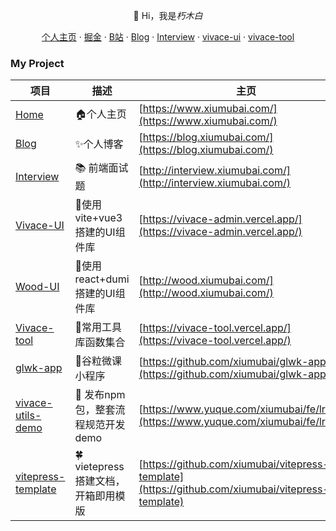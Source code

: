 <p align="center">👋 Hi，我是<i>朽木白</i></p>

<p align="center">
  <a href="https://www.xiumubai.com/" target="_black">个人主页</a>
  ·
  <a href="https://juejin.cn/user/430664288573789/posts" target="_black">掘金</a>
  ·
  <a href="https://space.bilibili.com/511605498?spm_id_from=333.337.search-card.all.click" target="_black">B站</a>
  ·
  <a href="https://blog.xiumubai.com/" target="_black">Blog</a>
  ·
  <a href="http://interview.xiumubai.com/" target="_black">Interview</a>
  ·
  <a href="https://vivace-admin.vercel.app/" target="_black">vivace-ui</a>
  ·
  <a href="https://vivace-tool.vercel.app/" target="_black">vivace-tool</a>
</p>

### My Project

| 项目  | 描述  | 主页  | Star |
| --- | --- | --- | --- |
| <a href="https://github.com/xiumubai/me" target="_blank">Home</a> | 🏠个人主页 | [https://www.xiumubai.com/](https://www.xiumubai.com/)  |  <img src="https://img.shields.io/github/stars/xiumubai/me"/>   |
| [Blog](https://github.com/xiumubai/vivace-doc) | ✨个人博客 | [https://blog.xiumubai.com/](https://blog.xiumubai.com/)  |  <img src="https://img.shields.io/github/stars/xiumubai/vivace-doc"/>   |
| [Interview](https://github.com/xiumubai/interview-doc) | 📚 前端面试题 | [http://interview.xiumubai.com/](http://interview.xiumubai.com/)  |  <img src="https://img.shields.io/github/stars/xiumubai/interview-doc"/>   |
| [Vivace-UI](https://github.com/xiumubai/vivace-ui) | 🌻使用vite+vue3搭建的UI组件库 | [https://vivace-admin.vercel.app/](https://vivace-admin.vercel.app/)  |  <img src="https://img.shields.io/github/stars/xiumubai/vivace-ui"/>   |
| [Wood-UI](https://github.com/xiumubai/wood-ui) | 🌻使用react+dumi搭建的UI组件库 | [http://wood.xiumubai.com/](http://wood.xiumubai.com/)  |  <img src="https://img.shields.io/github/stars/xiumubai/wood-ui"/>   |
| [Vivace-tool](https://github.com/xiumubai/vivace-tool) | 🔨常用工具库函数集合 | [https://vivace-tool.vercel.app/](https://vivace-tool.vercel.app/)  |  <img src="https://img.shields.io/github/stars/xiumubai/vivace-tool"/>   |
| [glwk-app](https://github.com/xiumubai/glwk-app) | 🍭谷粒微课小程序 | [https://github.com/xiumubai/glwk-app](https://github.com/xiumubai/glwk-app)  |  <img src="https://img.shields.io/github/stars/xiumubai/glwk-app"/>   |
| [vivace-utils-demo](https://github.com/xiumubai/vivace-utils-demo) | 🥭 发布npm包，整套流程规范开发demo | [https://www.yuque.com/xiumubai/fe/lrnuv3](https://www.yuque.com/xiumubai/fe/lrnuv3)  |  <img src="https://img.shields.io/github/stars/xiumubai/vivace-utils-demo"/>   |
| [vitepress-template](https://github.com/xiumubai/vitepress-template) | 🍀 vietepress搭建文档，开箱即用模版 | [https://github.com/xiumubai/vitepress-template](https://github.com/xiumubai/vitepress-template)  |  <img src="https://img.shields.io/github/stars/xiumubai/vitepress-template"/>   |




<!--[![xiumubai github stats](https://github-readme-stats.vercel.app/api?username=xiumubai&show_icons=true)](https://github.com/anuraghazra/github-readme-stats)-->

<!-- <img src="https://github-readme-stats.vercel.app/api/top-langs/?username=xiumubai&theme=radical"> -->
